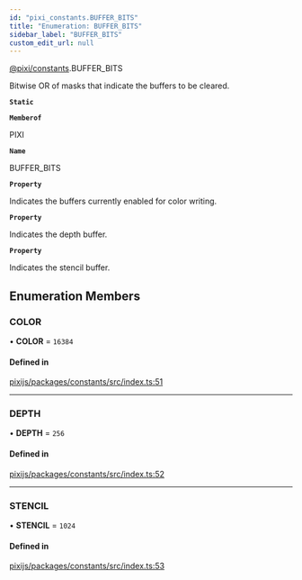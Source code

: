 ```yaml
---
id: "pixi_constants.BUFFER_BITS"
title: "Enumeration: BUFFER_BITS"
sidebar_label: "BUFFER_BITS"
custom_edit_url: null
---
```


[@pixi/constants](../modules/pixi_constants.md).BUFFER_BITS

Bitwise OR of masks that indicate the buffers to be cleared.

**`Static`**

**`Memberof`**

PIXI

**`Name`**

BUFFER_BITS

**`Property`**

Indicates the buffers currently enabled for color writing.

**`Property`**

Indicates the depth buffer.

**`Property`**

Indicates the stencil buffer.

## Enumeration Members

### COLOR

• **COLOR** = ``16384``

#### Defined in

[pixijs/packages/constants/src/index.ts:51](https://github.com/pixijs/pixijs/blob/2194fe5c5/packages/constants/src/index.ts#L51)

___

### DEPTH

• **DEPTH** = ``256``

#### Defined in

[pixijs/packages/constants/src/index.ts:52](https://github.com/pixijs/pixijs/blob/2194fe5c5/packages/constants/src/index.ts#L52)

___

### STENCIL

• **STENCIL** = ``1024``

#### Defined in

[pixijs/packages/constants/src/index.ts:53](https://github.com/pixijs/pixijs/blob/2194fe5c5/packages/constants/src/index.ts#L53)
